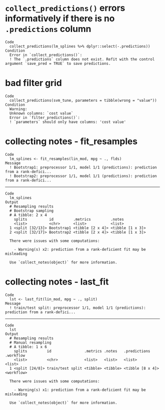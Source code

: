 # `collect_predictions()` errors informatively if there is no `.predictions` column

    Code
      collect_predictions(lm_splines %>% dplyr::select(-.predictions))
    Condition
      Error in `collect_predictions()`:
      ! The `.predictions` column does not exist. Refit with the control argument `save_pred = TRUE` to save predictions.

# bad filter grid

    Code
      collect_predictions(svm_tune, parameters = tibble(wrong = "value"))
    Condition
      Warning:
      Unknown columns: `cost value`
      Error in `filter_predictions()`:
      ! `parameters` should only have columns: 'cost value'

# collecting notes - fit_resamples

    Code
      lm_splines <- fit_resamples(lin_mod, mpg ~ ., flds)
    Message
      ! Bootstrap1: preprocessor 1/1, model 1/1 (predictions): prediction from a rank-defici...
      ! Bootstrap2: preprocessor 1/1, model 1/1 (predictions): prediction from a rank-defici...

---

    Code
      lm_splines
    Output
      # Resampling results
      # Bootstrap sampling 
      # A tibble: 2 x 4
        splits          id         .metrics         .notes          
        <list>          <chr>      <list>           <list>          
      1 <split [32/13]> Bootstrap1 <tibble [2 x 4]> <tibble [1 x 3]>
      2 <split [32/17]> Bootstrap2 <tibble [2 x 4]> <tibble [1 x 3]>
      
      There were issues with some computations:
      
        - Warning(s) x2: prediction from a rank-deficient fit may be misleading
      
      Use `collect_notes(object)` for more information.

# collecting notes - last_fit

    Code
      lst <- last_fit(lin_mod, mpg ~ ., split)
    Message
      ! train/test split: preprocessor 1/1, model 1/1 (predictions): prediction from a rank-defici...

---

    Code
      lst
    Output
      # Resampling results
      # Manual resampling 
      # A tibble: 1 x 6
        splits         id               .metrics .notes   .predictions     .workflow 
        <list>         <chr>            <list>   <list>   <list>           <list>    
      1 <split [24/8]> train/test split <tibble> <tibble> <tibble [8 x 4]> <workflow>
      
      There were issues with some computations:
      
        - Warning(s) x1: prediction from a rank-deficient fit may be misleading
      
      Use `collect_notes(object)` for more information.

